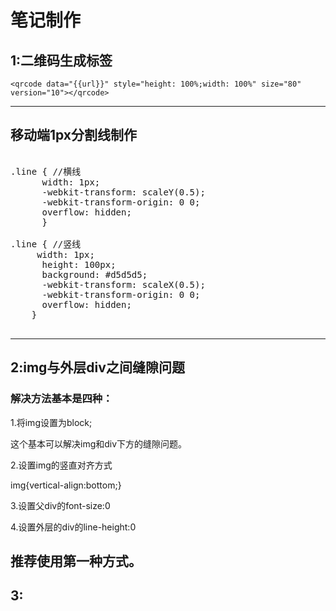  # 笔记制作
 ## 1:二维码生成标签 
 ```
 <qrcode data="{{url}}" style="height: 100%;width: 100%" size="80" version="10"></qrcode> 
 ```
-----------------------------------------------------------------------------------------
 
 
## 移动端1px分割线制作 
 <pre> 
.line { //横线
      width: 1px;
      -webkit-transform: scaleY(0.5);
      -webkit-transform-origin: 0 0;
      overflow: hidden;
      }
      
.line { //竖线
     width: 1px;
      height: 100px;
      background: #d5d5d5;
      -webkit-transform: scaleX(0.5);
      -webkit-transform-origin: 0 0;
      overflow: hidden;
    }
 </pre> 
 --------------------------------------------------------------------------------------
## 2:img与外层div之间缝隙问题

### 解决方法基本是四种：

1.将img设置为block;

这个基本可以解决img和div下方的缝隙问题。

2.设置img的竖直对齐方式

img{vertical-align:bottom;} 

3.设置父div的font-size:0

4.设置外层的div的line-height:0

  推荐使用第一种方式。
---------------------------------------------------------------------------------------
## 3:
